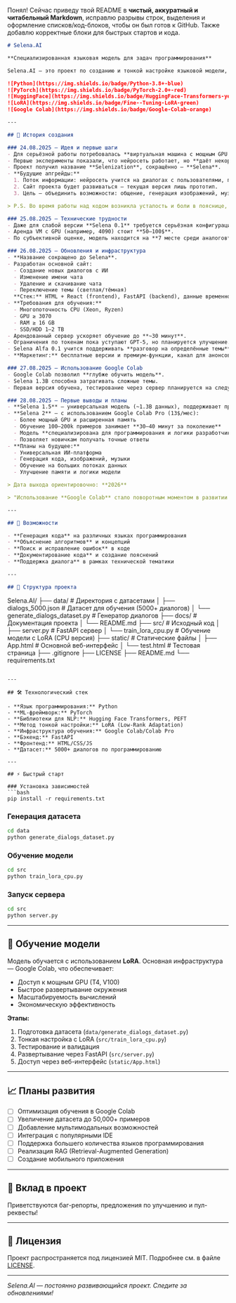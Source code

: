 Понял! Сейчас приведу твой README в **чистый, аккуратный и читабельный Markdown**, исправлю разрывы строк, выделения и оформление списков/код-блоков, чтобы он был готов к GitHub. Также добавлю корректные блоки для быстрых стартов и кода.

```markdown
# Selena.AI

**Специализированная языковая модель для задач программирования**

Selena.AI — это проект по созданию и тонкой настройке языковой модели, целенаправленно обучаемой для помощи в разработке программного обеспечения, объяснении концепций и генерации кода.

![Python](https://img.shields.io/badge/Python-3.8+-blue)
![PyTorch](https://img.shields.io/badge/PyTorch-2.0+-red)
![HuggingFace](https://img.shields.io/badge/HuggingFace-Transformers-yellow)
![LoRA](https://img.shields.io/badge/Fine--Tuning-LoRA-green)
![Google Colab](https://img.shields.io/badge/Google-Colab-orange)

---

## 📖 История создания

### 24.08.2025 — Идея и первые шаги
- Для серьёзной работы потребовалась **виртуальная машина с мощным GPU и памятью ~1 TB**.
- Первые эксперименты показали, что нейросеть работает, но **даёт некорректные ответы**. Было решено создавать систему с **постепенным обучением**.
- Проект получил название **Selenization**, сокращённо — **Selena**.
- **Будущие апгрейды:**
  1. Поток информации: нейросеть учится на диалогах с пользователями, постепенно улучшая ответы. Модель станет **открытой**.
  2. Сайт проекта будет развиваться — текущая версия лишь прототип.
  3. Цель — объединить возможности: общение, генерация изображений, музыки, кода и других форм контента. Универсальные нейросети ценятся выше специализированных.

> P.S. Во время работы над кодом возникла усталость и боли в пояснице, ногах и животе.

### 25.08.2025 — Технические трудности
- Даже для слабой версии **Selena 0.1** требуется серьёзная конфигурация: обучение на больших JSON-файлах занимает **2–6 часов**.
- Аренда VM с GPU (например, 4090) стоит **50–100$**.
- По субъективной оценке, модель находится на **7 месте среди аналогов**, выше Grok 2.

### 26.08.2025 — Обновления и инфраструктура
- **Название сокращено до Selena**.
- Разработан основной сайт:
  - Создание новых диалогов с ИИ
  - Изменение имени чата
  - Удаление и скачивание чата
  - Переключение темы (светлая/тёмная)  
  **Стек:** HTML + React (frontend), FastAPI (backend), данные временно хранятся в LocalStorage.
- **Требования для обучения:**
  - Многопоточность CPU (Xeon, Ryzen)
  - GPU ≥ 3070
  - RAM ≥ 16 GB
  - SSD/HDD 1–2 TB
- Арендованный сервер ускоряет обучение до **~30 минут**.
- Ограничения по токенам пока уступают GPT-5, но планируется улучшение. Первые версии будут обучаться ежемесячно.
- Selena Alfa 0.1 учится поддерживать **разговор на определённые темы**.
- **Маркетинг:** бесплатные версии и премиум-функции, канал для анонсов, возможна расширенная команда.

### 27.08.2025 — Использование Google Colab
- Google Colab позволил **глубже обучить модель**.
- Selena 1.3B способна затрагивать сложные темы.
- Первая версия обучена, тестирование через сервер планируется на следующий день.

### 28.08.2025 — Первые выводы и планы
- **Selena 1.5** — универсальная модель (~1.3B данных), поддерживает простой диалог. Память ограничена, длинные разговоры невозможны. Планируется улучшение через **LoRA (Low-Rank Adaptation)**.
- **Selena 2** — с использованием Google Colab Pro (13$/мес):
  - Более мощный GPU и расширенная память
  - Обучение 100–200k примеров занимает **30–40 минут за поколение**
  - Модель **специализирована для программирования и логики разработчика**
  - Позволяет новичкам получать точные ответы
- **Планы на будущее:**
  - Универсальная ИИ-платформа
  - Генерация кода, изображений, музыки
  - Обучение на больших потоках данных
  - Улучшение памяти и логики модели  

> Дата выхода ориентировочно: **2026**

> "Использование **Google Colab** стало поворотным моментом в развитии Selena.AI. Даже с ограниченными ресурсами можно создавать серьёзные ML-проекты."

---

## 🚀 Возможности

- **Генерация кода** на различных языках программирования
- **Объяснение алгоритмов** и концепций
- **Поиск и исправление ошибок** в коде
- **Документирование кода** и создание пояснений
- **Поддержка диалога** в рамках технической тематики

---

## 📁 Структура проекта

```

Selena.AI/
├── data/                          # Директория с датасетами
│   ├── dialogs_5000.json          # Датасет для обучения (5000+ диалогов)
│   └── generate_dialogs_dataset.py # Генератор диалогов
├── docs/                          # Документация проекта
│   └── README.md
├── src/                           # Исходный код
│   ├── server.py                  # FastAPI сервер
│   └── train_lora_cpu.py          # Обучение модели с LoRA (CPU версия)
├── static/                        # Статические файлы
│   ├── App.html                   # Основной веб-интерфейс
│   └── test.html                  # Тестовая страница
├── .gitignore
├── LICENSE
├── README.md
└── requirements.txt

````

---

## 🛠️ Технологический стек

- **Язык программирования:** Python
- **ML-фреймворк:** PyTorch
- **Библиотеки для NLP:** Hugging Face Transformers, PEFT
- **Метод тонкой настройки:** LoRA (Low-Rank Adaptation)
- **Инфраструктура обучения:** Google Colab/Colab Pro
- **Бэкенд:** FastAPI
- **Фронтенд:** HTML/CSS/JS
- **Датасет:** 5000+ диалогов по программированию

---

## ⚡ Быстрый старт

### Установка зависимостей
```bash
pip install -r requirements.txt
````

### Генерация датасета

```bash
cd data
python generate_dialogs_dataset.py
```

### Обучение модели

```bash
cd src
python train_lora_cpu.py
```

### Запуск сервера

```bash
cd src
python server.py
```
---

## 🧠 Обучение модели

Модель обучается с использованием **LoRA**. Основная инфраструктура — Google Colab, что обеспечивает:

* Доступ к мощным GPU (T4, V100)
* Быстрое развертывание окружения
* Масштабируемость вычислений
* Экономическую эффективность

**Этапы:**

1. Подготовка датасета (`data/generate_dialogs_dataset.py`)
2. Тонкая настройка с LoRA (`src/train_lora_cpu.py`)
3. Тестирование и валидация
4. Развертывание через FastAPI (`src/server.py`)
5. Доступ через веб-интерфейс (`static/App.html`)

---

## 📈 Планы развития

* [ ] Оптимизация обучения в Google Colab
* [ ] Увеличение датасета до 50,000+ примеров
* [ ] Добавление мультимодальных возможностей
* [ ] Интеграция с популярными IDE
* [ ] Поддержка большего количества языков программирования
* [ ] Реализация RAG (Retrieval-Augmented Generation)
* [ ] Создание мобильного приложения

---

## 🤝 Вклад в проект

Приветствуются баг-репорты, предложения по улучшению и пул-реквесты!

---

## 📄 Лицензия

Проект распространяется под лицензией MIT. Подробнее см. в файле [LICENSE](LICENSE).

---

*Selena.AI — постоянно развивающийся проект. Следите за обновлениями!*
